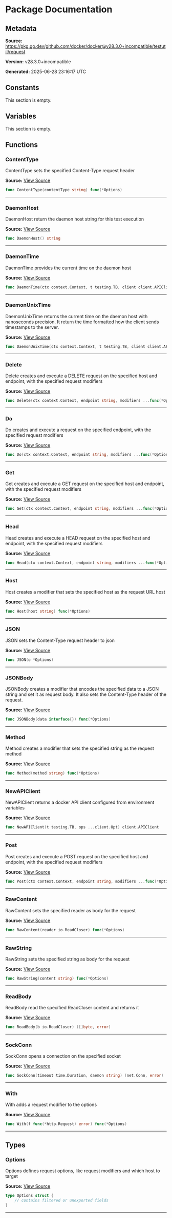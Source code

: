 # Package Documentation

## Metadata

**Source:** https://pkg.go.dev/github.com/docker/docker@v28.3.0+incompatible/testutil/request

**Version:** v28.3.0+incompatible

**Generated:** 2025-06-28 23:16:17 UTC

## Constants

This section is empty.

## Variables

This section is empty.

## Functions

### ContentType

ContentType sets the specified Content-Type request header

**Source:** [View Source](https://github.com/docker/docker/blob/v28.3.0/testutil/request/ops.go#L53)  

```go
func ContentType(contentType string) func(*Options)
```

---

### DaemonHost

DaemonHost return the daemon host string for this test execution

**Source:** [View Source](https://github.com/docker/docker/blob/v28.3.0/testutil/request/request.go#L189)  

```go
func DaemonHost() string
```

---

### DaemonTime

DaemonTime provides the current time on the daemon host

**Source:** [View Source](https://github.com/docker/docker/blob/v28.3.0/testutil/request/request.go#L36)  

```go
func DaemonTime(ctx context.Context, t testing.TB, client client.APIClient, testEnv *environment.Execution) time.Time
```

---

### DaemonUnixTime

DaemonUnixTime returns the current time on the daemon host with nanoseconds precision.
It return the time formatted how the client sends timestamps to the server.

**Source:** [View Source](https://github.com/docker/docker/blob/v28.3.0/testutil/request/request.go#L52)  

```go
func DaemonUnixTime(ctx context.Context, t testing.TB, client client.APIClient, testEnv *environment.Execution) string
```

---

### Delete

Delete creates and execute a DELETE request on the specified host and endpoint, with the specified request modifiers

**Source:** [View Source](https://github.com/docker/docker/blob/v28.3.0/testutil/request/request.go#L64)  

```go
func Delete(ctx context.Context, endpoint string, modifiers ...func(*Options)) (*http.Response, io.ReadCloser, error)
```

---

### Do

Do creates and execute a request on the specified endpoint, with the specified request modifiers

**Source:** [View Source](https://github.com/docker/docker/blob/v28.3.0/testutil/request/request.go#L79)  

```go
func Do(ctx context.Context, endpoint string, modifiers ...func(*Options)) (*http.Response, io.ReadCloser, error)
```

---

### Get

Get creates and execute a GET request on the specified host and endpoint, with the specified request modifiers

**Source:** [View Source](https://github.com/docker/docker/blob/v28.3.0/testutil/request/request.go#L69)  

```go
func Get(ctx context.Context, endpoint string, modifiers ...func(*Options)) (*http.Response, io.ReadCloser, error)
```

---

### Head

Head creates and execute a HEAD request on the specified host and endpoint, with the specified request modifiers

**Source:** [View Source](https://github.com/docker/docker/blob/v28.3.0/testutil/request/request.go#L74)  

```go
func Head(ctx context.Context, endpoint string, modifiers ...func(*Options)) (*http.Response, io.ReadCloser, error)
```

---

### Host

Host creates a modifier that sets the specified host as the request URL host

**Source:** [View Source](https://github.com/docker/docker/blob/v28.3.0/testutil/request/ops.go#L18)  

```go
func Host(host string) func(*Options)
```

---

### JSON

JSON sets the Content-Type request header to json

**Source:** [View Source](https://github.com/docker/docker/blob/v28.3.0/testutil/request/ops.go#L61)  

```go
func JSON(o *Options)
```

---

### JSONBody

JSONBody creates a modifier that encodes the specified data to a JSON string and set it as request body. It also sets
the Content-Type header of the request.

**Source:** [View Source](https://github.com/docker/docker/blob/v28.3.0/testutil/request/ops.go#L67)  

```go
func JSONBody(data interface{}) func(*Options)
```

---

### Method

Method creates a modifier that sets the specified string as the request method

**Source:** [View Source](https://github.com/docker/docker/blob/v28.3.0/testutil/request/ops.go#L32)  

```go
func Method(method string) func(*Options)
```

---

### NewAPIClient

NewAPIClient returns a docker API client configured from environment variables

**Source:** [View Source](https://github.com/docker/docker/blob/v28.3.0/testutil/request/request.go#L27)  

```go
func NewAPIClient(t testing.TB, ops ...client.Opt) client.APIClient
```

---

### Post

Post creates and execute a POST request on the specified host and endpoint, with the specified request modifiers

**Source:** [View Source](https://github.com/docker/docker/blob/v28.3.0/testutil/request/request.go#L59)  

```go
func Post(ctx context.Context, endpoint string, modifiers ...func(*Options)) (*http.Response, io.ReadCloser, error)
```

---

### RawContent

RawContent sets the specified reader as body for the request

**Source:** [View Source](https://github.com/docker/docker/blob/v28.3.0/testutil/request/ops.go#L45)  

```go
func RawContent(reader io.ReadCloser) func(*Options)
```

---

### RawString

RawString sets the specified string as body for the request

**Source:** [View Source](https://github.com/docker/docker/blob/v28.3.0/testutil/request/ops.go#L40)  

```go
func RawString(content string) func(*Options)
```

---

### ReadBody

ReadBody read the specified ReadCloser content and returns it

**Source:** [View Source](https://github.com/docker/docker/blob/v28.3.0/testutil/request/request.go#L109)  

```go
func ReadBody(b io.ReadCloser) ([]byte, error)
```

---

### SockConn

SockConn opens a connection on the specified socket

**Source:** [View Source](https://github.com/docker/docker/blob/v28.3.0/testutil/request/request.go#L198)  

```go
func SockConn(timeout time.Duration, daemon string) (net.Conn, error)
```

---

### With

With adds a request modifier to the options

**Source:** [View Source](https://github.com/docker/docker/blob/v28.3.0/testutil/request/ops.go#L25)  

```go
func With(f func(*http.Request) error) func(*Options)
```

---

## Types

### Options

Options defines request options, like request modifiers and which host to target

**Source:** [View Source](https://github.com/docker/docker/blob/v28.3.0/testutil/request/ops.go#L12)  

```go
type Options struct {
	// contains filtered or unexported fields
}
```

---

